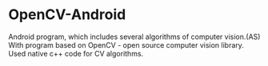 # OpenCV-Android
 Android program, which includes several algorithms of computer vision.(AS)
With program based on OpenCV - open source computer vision library.
Used native c++ code for CV algorithms.
